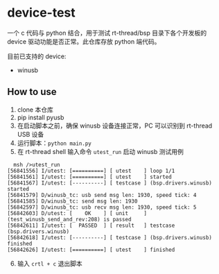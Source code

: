 # device-test

一个 c 代码与 python 结合，用于测试 rt-thread/bsp 目录下各个开发板的 device 驱动功能是否正常。此仓库存放 python 端代码。

目前已支持的 device:

- winusb

## How to use

1. clone 本仓库
2. pip install pyusb
3. 在启动脚本之前，确保 winusb 设备连接正常，PC 可以识别到 rt-thread USB 设备
4. 运行脚本：`python main.py`
5. 在 rt-thread shell 输入命令 `utest_run` 启动 winusb 测试用例
  ```shell
    msh />utest_run
  [56841556] I/utest: [==========] [ utest    ] loop 1/1
  [56841561] I/utest: [==========] [ utest    ] started
  [56841567] I/utest: [----------] [ testcase ] (bsp.drivers.winusb) started
  [56841579] D/winusb_tc: usb send msg len: 1930, speed tick: 4
  [56841585] D/winusb_tc: send msg len: 1930
  [56842597] D/winusb_tc: usb recv msg len: 1930, speed tick: 5
  [56842603] D/utest: [    OK    ] [ unit     ] (test_winusb_send_and_rev:208) is passed
  [56842611] I/utest: [  PASSED  ] [ result   ] testcase (bsp.drivers.winusb)
  [56842618] I/utest: [----------] [ testcase ] (bsp.drivers.winusb) finished
  [56842626] I/utest: [==========] [ utest    ] finished
  ```
6. 输入 `crtl + c` 退出脚本
